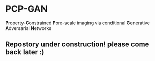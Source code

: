 # PCP-GAN
**P**roperty-**C**onstrained **P**ore-scale imaging via conditional **G**enerative **A**dversarial **N**etworks


## Repostory under construction! please come back later :)
